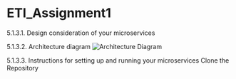 # ETI_Assignment1

5.1.3.1.	Design consideration of your microservices

5.1.3.2.	Architecture diagram
![Architecture Diagram](https://user-images.githubusercontent.com/64128624/145708437-42c149ee-dd3f-41d7-847f-61ceef9dd8f4.jpg)


5.1.3.3.	Instructions for setting up and running your microservices
Clone the Repository


